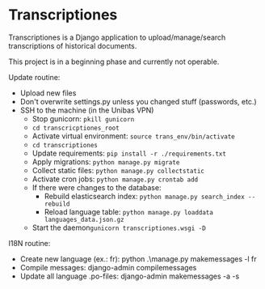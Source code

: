 # Transcriptiones
Transcriptiones is a Django application to upload/manage/search transcriptions of historical documents.

This project is in a beginning phase and currently not operable.



Update routine:

- Upload new files
- Don't overwrite settings.py unless you changed stuff (passwords, etc.)
- SSH to the machine (in the Unibas VPN)
  - Stop gunicorn: `pkill gunicorn`
  - `cd transcricptiones_root`
  - Activate virtual environment: `source trans_env/bin/activate`
  - `cd transcriptiones`
  -  Update requirements: `pip install -r ./requirements.txt`
  - Apply migrations: `python manage.py migrate`
  - Collect static files: `python manage.py collectstatic`
  - Activate cron jobs: `python manage.py crontab add`
  - If there were changes to the database: 
    - Rebuild elasticsearch index: `python manage.py search_index --rebuild`
    - Reload language table: `python manage.py loaddata languages_data.json.gz`
  -  Start the daemon`gunicorn transcriptiones.wsgi -D`

I18N routine:
- Create new language (ex.: fr): python .\manage.py makemessages -l fr
- Compile messages: django-admin compilemessages
- Update all language .po-files: django-admin makemessages -a -s
